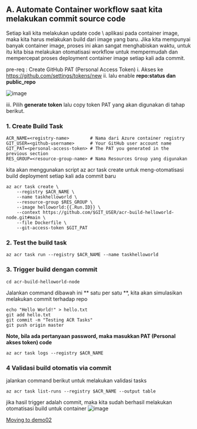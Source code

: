 ## A. Automate Container workflow saat kita melakukan commit source code
Setiap kali kita melakukan update code \ aplikasi pada container image, maka kita harus melakukan build dari image yang baru. 
Jika kita mempunyai banyak container image, proses ini akan sangat menghabiskan waktu, untuk itu kita bisa melakukan otomatisasi workflow untuk mempermudah 
dan mempercepat proses deployment container image setiap kali ada commit. 

pre-req : 
Create GitHub PAT (Personal Access Token) 
i. Akses ke https://github.com/settings/tokens/new
ii. lalu enable **repo:status dan **public_repo****

![image](https://user-images.githubusercontent.com/23251706/146963293-2f947eca-1cdd-4f3b-8419-99db46285dc1.png)

iii. Pilih **generate token** lalu copy token PAT yang akan digunakan di tahap berikut. 


### 1. Create Build Task

```console
ACR_NAME=<registry-name>        # Nama dari Azure container registry
GIT_USER=<github-username>      # Your GitHub user account name
GIT_PAT=<personal-access-token> # The PAT you generated in the previous section
RES_GROUP=<resource-group-name> # Nama Resources Group yang digunakan 
```

kita akan menggunakan script az acr task create untuk meng-otomatisasi build deployment setiap kali ada commit baru
```console
az acr task create \
    --registry $ACR_NAME \
    --name taskhelloworld \
    --resource-group $RES_GROUP \
    --image helloworld:{{.Run.ID}} \
    --context https://github.com/$GIT_USER/acr-build-helloworld-node.git#main \
    --file Dockerfile \
    --git-access-token $GIT_PAT
```

 ### 2. Test the build task
```console
az acr task run --registry $ACR_NAME --name taskhelloworld
```

### 3. Trigger build dengan commit
```console
cd acr-build-helloworld-node
```

Jalankan command dibawah ini ** satu per satu **, kita akan simulasikan melakukan commit terhadap repo
```console
echo "Hello World!" > hello.txt
git add hello.txt
git commit -m "Testing ACR Tasks"
git push origin master
```

**Note, bila ada pertanyaan password, maka masukkan PAT (Personal akses token) code**

```console
az acr task logs --registry $ACR_NAME
```

### 4 Validasi build otomatis via commit

jalankan command berikut untuk melakukan validasi tasks
```console
az acr task list-runs --registry $ACR_NAME --output table
```
jika hasil trigger adalah commit, maka kita sudah berhasil melakukan otomatisasi build untuk container
![image](https://user-images.githubusercontent.com/23251706/146964242-304d2688-5ce2-4907-b0e4-558c152cc307.png)


[Moving to demo02](https://github.com/maadityo/AzureContainer/blob/main/2.%20Readme.md)
